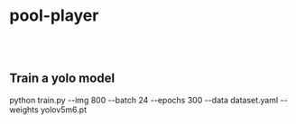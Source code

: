 # pool-player
<br><br>
## Train a yolo model
python train.py --img 800 --batch 24 --epochs 300 --data dataset.yaml --weights yolov5m6.pt
